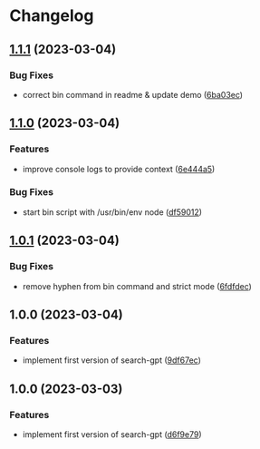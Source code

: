 # Changelog

## [1.1.1](https://github.com/tobiasbueschel/search-gpt/compare/v1.1.0...v1.1.1) (2023-03-04)


### Bug Fixes

* correct bin command in readme & update demo ([6ba03ec](https://github.com/tobiasbueschel/search-gpt/commit/6ba03ece68a135bf57a1059eeb66de99728fdb8a))

## [1.1.0](https://github.com/tobiasbueschel/search-gpt/compare/v1.0.1...v1.1.0) (2023-03-04)


### Features

* improve console logs to provide context ([6e444a5](https://github.com/tobiasbueschel/search-gpt/commit/6e444a5ed4dd3b2d5467c106b16488d067f781a1))


### Bug Fixes

* start bin script with /usr/bin/env node ([df59012](https://github.com/tobiasbueschel/search-gpt/commit/df5901223f67bfc7220eef197e1ffa089d40f760))

## [1.0.1](https://github.com/tobiasbueschel/search-gpt/compare/v1.0.0...v1.0.1) (2023-03-04)


### Bug Fixes

* remove hyphen from bin command and strict mode ([6fdfdec](https://github.com/tobiasbueschel/search-gpt/commit/6fdfdecc4ee781bac37abcfe616b44858269cc36))

## 1.0.0 (2023-03-04)


### Features

* implement first version of search-gpt ([9df67ec](https://github.com/tobiasbueschel/search-gpt/commit/9df67eca938346be16473f9fea697b1a8688cc93))

## 1.0.0 (2023-03-03)


### Features

* implement first version of search-gpt ([d6f9e79](https://github.com/tobiasbueschel/search-gpt/commit/d6f9e79167b887bd81fac0ad5b228da4cfbe7cfe))
